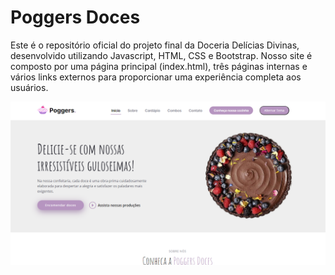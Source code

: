 # Poggers Doces
Este é o repositório oficial do projeto final da Doceria Delícias Divinas, desenvolvido utilizando Javascript, HTML, CSS e Bootstrap. Nosso site é composto por uma página principal (index.html), três páginas internas e vários links externos para proporcionar uma experiência completa aos usuários.


![Imagem Inicial](Poggers/assets/img/init.png)
